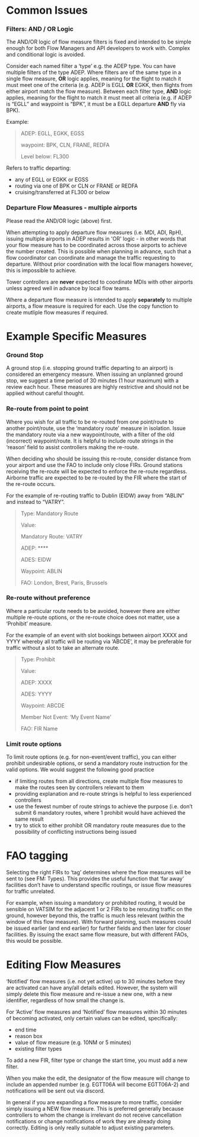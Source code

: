 # Common Issues

### Filters: AND / OR Logic

The AND/OR logic of flow measure filters is fixed and intended to be simple enough for both Flow Managers and API developers to work with. Complex and conditional logic is avoided.

Consider each named filter a ‘type’ e.g. the ADEP type. You can have multiple filters of the type ADEP. Where filters are of the same type in a single flow measure, **OR** logic applies, meaning for the flight to match it must meet one of the criteria (e.g. ADEP is EGLL **OR** EGKK, then flights from either airport match the flow measure). Between each filter type, **AND** logic applies, meaning for the flight to match it must meet all criteria (e.g. if ADEP is “EGLL” and waypoint is “BPK”, it must be a EGLL departure **AND** fly via BPK).

Example:
> ADEP: EGLL, EGKK, EGSS
> 
> waypoint: BPK, CLN, FRANE, REDFA
> 
> Level below: FL300

Refers to traffic departing:
- any of EGLL or EGKK or EGSS
- routing via one of BPK or CLN or FRANE or REDFA
- cruising/transferred at FL300 or below

### Departure Flow Measures - multiple airports

Please read the AND/OR logic (above) first.

When attempting to apply departure flow measures (i.e. MDI, ADI, RpH), issuing multiple airports in ADEP results in 'OR' logic - in other words that your flow measure has to be coordinated across those airports to achieve the number created. This is possible when planning in advance, such that a flow coordinator can coordinate and manage the traffic requesting to departure. Without prior coordination with the local flow managers however, this is impossible to achieve. 

Tower controllers are **never** expected to coordinate MDIs with other airports unless agreed well in advance by local flow teams.

Where a departure flow measure is intended to apply **separately** to multiple airports, a flow measure is required for each. Use the copy function to create mutliple flow measures if required.

# Example Specific Measures

### Ground Stop

A ground stop (i.e. stopping ground traffic departing to an airport) is considered an emergency measure. When issuing an unplanned ground stop, we suggest a time period of 30 minutes (1 hour maximum) with a review each hour. These measures are highly restrictive and should not be applied without careful thought.

### Re-route from point to point

Where you wish for all traffic to be re-routed from one point/route to another point/route, use the ‘mandatory route’ measure in isolation. Issue the mandatory route via a new waypoint/route, with a filter of the old (incorrect) waypoint/route. It is helpful to include route strings in the ‘reason’ field to assist controllers making the re-route.

When deciding who should be issuing this re-route, consider distance from your airport and use the FAO to include only close FIRs. Ground stations receiving the re-route will be expected to enforce the re-route regardless. Airborne traffic are expected to be re-routed by the FIR where the start of the re-route occurs.

For the example of re-routing traffic to Dublin (EIDW) away from “ABLIN” and instead to “VATRY”.

> Type: Mandatory Route
> 
> Value: 
> 
> Mandatory Route: VATRY
> 
> ADEP: \*\*\*\*
> 
> ADES: EIDW
> 
> Waypoint: ABLIN
> 
> FAO: London, Brest, Paris, Brussels

### Re-route without preference

Where a particular route needs to be avoided, however there are either multiple re-route options, or the re-route choice does not matter, use a ‘Prohibit’ measure. 

For the example of an event with slot bookings between airport XXXX and YYYY whereby all traffic will be routing via ‘ABCDE’, it may be preferable for traffic without a slot to take an alternate route.

> Type: Prohibit
> 
> Value: 
> 
> ADEP: XXXX
> 
> ADES: YYYY
> 
> Waypoint: ABCDE
> 
> Member Not Event: ‘My Event Name’
> 
> FAO: FIR Name

### Limit route options

To limit route options (e.g. for non-event/event traffic), you can either prohibit undesirable options, or send a mandatory route instruction for the valid options. We would suggest the following good practice

- if limiting routes from all directions, create multiple flow measures to make the routes seen by controllers relevant to them
- providing explanation and re-route strings is helpful to less experienced controllers
- use the fewest number of route strings to achieve the purpose (i.e. don’t submit 6 mandatory routes, where 1 prohibit would have achieved the same result
- try to stick to either prohibit OR mandatory route measures due to the possibility of conflicting instructions being issued

# FAO tagging

Selecting the right FIRs to ‘tag’ determines where the flow measures will be sent to (see FM: Types). This provides the useful function that ‘far away’ facilities don’t have to understand specific routings, or issue flow measures for traffic unrelated.

For example, when issuing a mandatory or prohibited routing, it would be sensible on VATSIM for the adjacent 1 or 2 FIRs to be rerouting traffic on the ground, however beyond this, the traffic is much less relevant (within the window of this flow measure). With forward planning, such measures could be issued earlier (and end earlier) for further fields and then later for closer facilities. By issuing the exact same flow measure, but with different FAOs, this would be possible.


# Editing Flow Measures

‘Notified’ flow measures (i.e. not yet active) up to 30 minutes before they are activated can have any/all details edited. However, the system will simply delete this flow measure and re-issue a new one, with a new identifier, regardless of how small the change is.

For ‘Active’ flow measures and ‘Notified’ flow measures within 30 minutes of becoming activated, only certain values can be edited, specifically:

- end time
- reason box
- value of flow measure (e.g. 10NM or 5 minutes)
- existing filter types

To add a new FIR, filter type or change the start time, you must add a new filter. 

When you make the edit, the designator of the flow measure will change to include an appended number (e.g. EGTT06A will become EGTT06A-2) and notifications will be sent out via discord.

In general if you are expanding a flow measure to more traffic, consider simply issuing a NEW flow measure. This is preferred generally because controllers to whom the change is irrelevant do not receive cancellation notifications or change notifications of work they are already doing correctly. Editing is only really suitable to adjust existing parameters.

